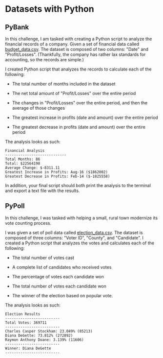 # Datasets with Python

## PyBank 

In this challenge, I am tasked with creating a Python script to analyze the financial records of a company. Given a set of financial data called [budget_data.csv](PyBank/Resources/budget_data.csv). The dataset is composed of two columns: "Date" and "Profit/Losses". (Thankfully, the company has rather lax standards for accounting, so the records are simple.)

I created Python script that analyzes the records to calculate each of the following:

* The total number of months included in the dataset

* The net total amount of "Profit/Losses" over the entire period

* The changes in "Profit/Losses" over the entire period, and then the average of those changes

* The greatest increase in profits (date and amount) over the entire period

* The greatest decrease in profits (date and amount) over the entire period

The analysis looks as such:

  ```text
  Financial Analysis
  ----------------------------
  Total Months: 86
  Total: $22564198
  Average Change: $-8311.11
  Greatest Increase in Profits: Aug-16 ($1862002)
  Greatest Decrease in Profits: Feb-14 ($-1825558)
  ```

In addition, your final script should both print the analysis to the terminal and export a text file with the results.

## PyPoll 

In this challenge, I was tasked with helping a small, rural town modernize its vote counting process.

I was given a set of poll data called [election_data.csv](PyPoll/Resources/election_data.csv). The dataset is composed of three columns: "Voter ID", "County", and "Candidate". I created a Python script that analyzes the votes and calculates each of the following:

* The total number of votes cast

* A complete list of candidates who received votes

* The percentage of votes each candidate won

* The total number of votes each candidate won

* The winner of the election based on popular vote.

The analysis looks as such:


  ```text
  Election Results
  -------------------------
  Total Votes: 369711
  -------------------------
  Charles Casper Stockham: 23.049% (85213)
  Diana DeGette: 73.812% (272892)
  Raymon Anthony Doane: 3.139% (11606)
  -------------------------
  Winner: Diana DeGette
  -------------------------
  ```



